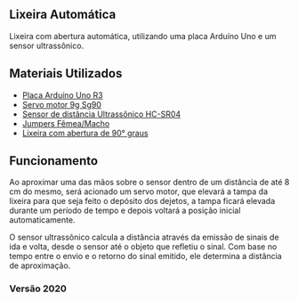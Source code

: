 ## Lixeira Automática
Lixeira com abertura automática, utilizando uma placa Arduíno Uno e um sensor ultrassônico.

## Materiais Utilizados
* <a href="https://www.baudaeletronica.com.br/arduino-uno-r3.html">Placa Arduíno Uno R3</a>
* <a href="https://www.filipeflop.com/produto/micro-servo-9g-sg90-towerpro/">Servo motor 9g Sg90</a>
* <a href="https://www.baudaeletronica.com.br/modulo-de-sensor-ultrassonico-hc-sr04.html?gclid=CjwKCAiA1JGRBhBSEiwAxXblwX0O3SocTKdCfydnFC9PJ2Inpv5iVXFjcPxV04rUwx2SVP3DvgUmlxoCOs8QAvD_BwE">Sensor de distância Ultrassônico HC-SR04</a>
* <a href="https://www.baudaeletronica.com.br/jumper-premium-40p-x-20cm-macho-femea.html">Jumpers Fêmea/Macho</a>
* <a href="https://www.amazon.com.br/Retangular-CLTEC-Inoxid%C3%A1vel-Escrit%C3%B3rio-Antidigitais/dp/B08JQ77D4C ">Lixeira com abertura de 90° graus</a>

## Funcionamento

Ao aproximar uma das mãos sobre o sensor dentro de um distância de até 8 cm do mesmo, será acionado um servo motor, que elevará a tampa da lixeira para que seja feito o depósito dos dejetos, a tampa ficará elevada durante um período de tempo e depois voltará a posição inicial automaticamente.

O sensor ultrassônico calcula a distância através da emissão de sinais de ida e volta, desde o sensor até o objeto que refletiu o sinal. Com base no tempo entre o envio e o retorno do sinal emitido, ele determina a distância de aproximação.

### Versão 2020



